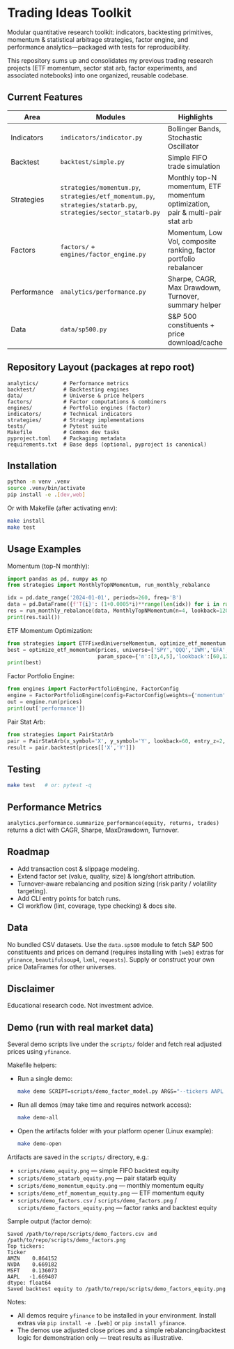 # Trading Ideas Toolkit

Modular quantitative research toolkit: indicators, backtesting primitives, momentum & statistical arbitrage strategies, factor engine, and performance analytics—packaged with tests for reproducibility.

This repository sums up and consolidates my previous trading research projects (ETF momentum, sector stat arb, factor experiments, and associated notebooks) into one organized, reusable codebase.

## Current Features

| Area | Modules | Highlights |
|------|---------|------------|
| Indicators | `indicators/indicator.py` | Bollinger Bands, Stochastic Oscillator |
| Backtest | `backtest/simple.py` | Simple FIFO trade simulation |
| Strategies | `strategies/momentum.py`, `strategies/etf_momentum.py`, `strategies/statarb.py`, `strategies/sector_statarb.py` | Monthly top-N momentum, ETF momentum optimization, pair & multi-pair stat arb |
| Factors | `factors/` + `engines/factor_engine.py` | Momentum, Low Vol, composite ranking, factor portfolio rebalancer |
| Performance | `analytics/performance.py` | Sharpe, CAGR, Max Drawdown, Turnover, summary helper |
| Data | `data/sp500.py` | S&P 500 constituents + price download/cache |

## Repository Layout (packages at repo root)
```
analytics/        # Performance metrics
backtest/         # Backtesting engines
data/             # Universe & price helpers
factors/          # Factor computations & combiners
engines/          # Portfolio engines (factor)
indicators/       # Technical indicators
strategies/       # Strategy implementations
tests/            # Pytest suite
Makefile          # Common dev tasks
pyproject.toml    # Packaging metadata
requirements.txt  # Base deps (optional, pyproject is canonical)
```

## Installation
```bash
python -m venv .venv
source .venv/bin/activate
pip install -e .[dev,web]
```

Or with Makefile (after activating env):
```bash
make install
make test
```

## Usage Examples

Momentum (top-N monthly):
```python
import pandas as pd, numpy as np
from strategies import MonthlyTopNMomentum, run_monthly_rebalance

idx = pd.date_range('2024-01-01', periods=260, freq='B')
data = pd.DataFrame({f'T{i}': (1+0.0005*i)**range(len(idx)) for i in range(8)}, index=idx)
res = run_monthly_rebalance(data, MonthlyTopNMomentum(n=4, lookback=120))
print(res.tail())
```

ETF Momentum Optimization:
```python
from strategies import ETFFixedUniverseMomentum, optimize_etf_momentum
best = optimize_etf_momentum(prices, universe=['SPY','QQQ','IWM','EFA','TLT'],
                             param_space={'n':[3,4,5],'lookback':[60,120,180]})
print(best)
```

Factor Portfolio Engine:
```python
from engines import FactorPortfolioEngine, FactorConfig
engine = FactorPortfolioEngine(config=FactorConfig(weights={'momentum':0.6,'low_vol':0.4}, top_n=25))
out = engine.run(prices)
print(out['performance'])
```

Pair Stat Arb:
```python
from strategies import PairStatArb
pair = PairStatArb(x_symbol='X', y_symbol='Y', lookback=60, entry_z=2, exit_z=0.5)
result = pair.backtest(prices[['X','Y']])
```

## Testing
```bash
make test   # or: pytest -q
```

## Performance Metrics
`analytics.performance.summarize_performance(equity, returns, trades)` returns a dict with CAGR, Sharpe, MaxDrawdown, Turnover.

## Roadmap
- Add transaction cost & slippage modeling.
- Extend factor set (value, quality, size) & long/short attribution.
- Turnover-aware rebalancing and position sizing (risk parity / volatility targeting).
- Add CLI entry points for batch runs.
- CI workflow (lint, coverage, type checking) & docs site.

## Data
No bundled CSV datasets. Use the `data.sp500` module to fetch S&P 500 constituents and prices on demand (requires installing with `[web]` extras for `yfinance`, `beautifulsoup4`, `lxml`, `requests`). Supply or construct your own price DataFrames for other universes.

## Disclaimer
Educational research code. Not investment advice.

## Demo (run with real market data)

Several demo scripts live under the `scripts/` folder and fetch real adjusted prices using `yfinance`.

Makefile helpers:

- Run a single demo:
    ```bash
    make demo SCRIPT=scripts/demo_factor_model.py ARGS="--tickers AAPL MSFT AMZN NVDA --start 2023-01-01 --end 2024-01-01"
    ```

- Run all demos (may take time and requires network access):
    ```bash
    make demo-all
    ```

- Open the artifacts folder with your platform opener (Linux example):
    ```bash
    make demo-open
    ```

Artifacts are saved in the `scripts/` directory, e.g.:

- `scripts/demo_equity.png` — simple FIFO backtest equity
- `scripts/demo_statarb_equity.png` — pair statarb equity
- `scripts/demo_momentum_equity.png` — monthly momentum equity
- `scripts/demo_etf_momentum_equity.png` — ETF momentum equity
- `scripts/demo_factors.csv` / `scripts/demo_factors.png` / `scripts/demo_factors_equity.png` — factor ranks and backtest equity

Sample output (factor demo):

```
Saved /path/to/repo/scripts/demo_factors.csv and /path/to/repo/scripts/demo_factors.png
Top tickers:
Ticker
AMZN    0.864152
NVDA    0.669182
MSFT    0.136073
AAPL   -1.669407
dtype: float64
Saved backtest equity to /path/to/repo/scripts/demo_factors_equity.png
```

Notes:
- All demos require `yfinance` to be installed in your environment. Install extras via `pip install -e .[web]` or `pip install yfinance`.
- The demos use adjusted close prices and a simple rebalancing/backtest logic for demonstration only — treat results as illustrative.
